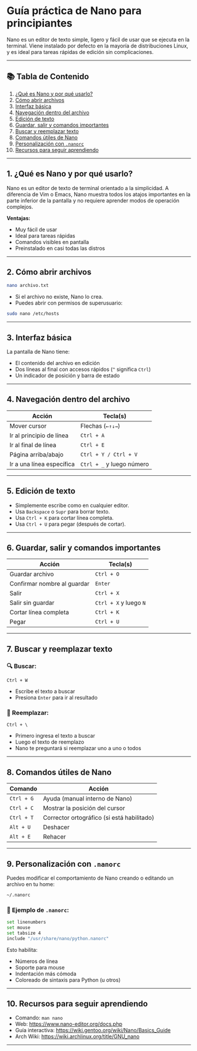# Guía práctica de Nano para principiantes

Nano es un editor de texto simple, ligero y fácil de usar que se ejecuta en la terminal. Viene instalado por defecto en la mayoría de distribuciones Linux, y es ideal para tareas rápidas de edición sin complicaciones.

---

## 📚 Tabla de Contenido

1. [¿Qué es Nano y por qué usarlo?](#1-qué-es-nano-y-por-qué-usarlo)
2. [Cómo abrir archivos](#2-cómo-abrir-archivos)
3. [Interfaz básica](#3-interfaz-básica)
4. [Navegación dentro del archivo](#4-navegación-dentro-del-archivo)
5. [Edición de texto](#5-edición-de-texto)
6. [Guardar, salir y comandos importantes](#6-guardar-salir-y-comandos-importantes)
7. [Buscar y reemplazar texto](#7-buscar-y-reemplazar-texto)
8. [Comandos útiles de Nano](#8-comandos-útiles-de-nano)
9. [Personalización con `.nanorc`](#9-personalización-con-nanorc)
10. [Recursos para seguir aprendiendo](#10-recursos-para-seguir-aprendiendo)

---

## 1. ¿Qué es Nano y por qué usarlo?

Nano es un editor de texto de terminal orientado a la simplicidad. A diferencia de Vim o Emacs, Nano muestra todos los atajos importantes en la parte inferior de la pantalla y no requiere aprender modos de operación complejos.

**Ventajas:**

- Muy fácil de usar
- Ideal para tareas rápidas
- Comandos visibles en pantalla
- Preinstalado en casi todas las distros

---

## 2. Cómo abrir archivos

```bash
nano archivo.txt
```

- Si el archivo no existe, Nano lo crea.
- Puedes abrir con permisos de superusuario:
  
```bash
sudo nano /etc/hosts
```

---

## 3. Interfaz básica

La pantalla de Nano tiene:

- El contenido del archivo en edición
- Dos líneas al final con accesos rápidos (`^` significa `Ctrl`)
- Un indicador de posición y barra de estado

---

## 4. Navegación dentro del archivo

| Acción                       | Tecla(s)            |
|-----------------------------|---------------------|
| Mover cursor                | Flechas (`←↑↓→`)    |
| Ir al principio de línea    | `Ctrl + A`          |
| Ir al final de línea        | `Ctrl + E`          |
| Página arriba/abajo         | `Ctrl + Y / Ctrl + V` |
| Ir a una línea específica   | `Ctrl + _` y luego número |

---

## 5. Edición de texto

- Simplemente escribe como en cualquier editor.
- Usa `Backspace` o `Supr` para borrar texto.
- Usa `Ctrl + K` para cortar línea completa.
- Usa `Ctrl + U` para pegar (después de cortar).

---

## 6. Guardar, salir y comandos importantes

| Acción                      | Tecla(s)           |
|----------------------------|--------------------|
| Guardar archivo             | `Ctrl + O`         |
| Confirmar nombre al guardar| `Enter`            |
| Salir                       | `Ctrl + X`         |
| Salir sin guardar           | `Ctrl + X` y luego `N` |
| Cortar línea completa       | `Ctrl + K`         |
| Pegar                       | `Ctrl + U`         |

---

## 7. Buscar y reemplazar texto

### 🔍 Buscar:

```text
Ctrl + W
```

- Escribe el texto a buscar
- Presiona `Enter` para ir al resultado

### 🔁 Reemplazar:

```text
Ctrl + \
```

- Primero ingresa el texto a buscar
- Luego el texto de reemplazo
- Nano te preguntará si reemplazar uno a uno o todos

---

## 8. Comandos útiles de Nano

| Comando                  | Acción                                |
|--------------------------|----------------------------------------|
| `Ctrl + G`               | Ayuda (manual interno de Nano)         |
| `Ctrl + C`               | Mostrar la posición del cursor         |
| `Ctrl + T`               | Corrector ortográfico (si está habilitado) |
| `Alt + U`                | Deshacer                               |
| `Alt + E`                | Rehacer                                |

---

## 9. Personalización con `.nanorc`

Puedes modificar el comportamiento de Nano creando o editando un archivo en tu home:

```bash
~/.nanorc
```

### 📌 Ejemplo de `.nanorc`:

```bash
set linenumbers
set mouse
set tabsize 4
include "/usr/share/nano/python.nanorc"
```

Esto habilita:

- Números de línea
- Soporte para mouse
- Indentación más cómoda
- Coloreado de sintaxis para Python (u otros)

---

## 10. Recursos para seguir aprendiendo

- Comando: `man nano`
- Web: https://www.nano-editor.org/docs.php
- Guía interactiva: https://wiki.gentoo.org/wiki/Nano/Basics_Guide
- Arch Wiki: https://wiki.archlinux.org/title/GNU_nano

---
